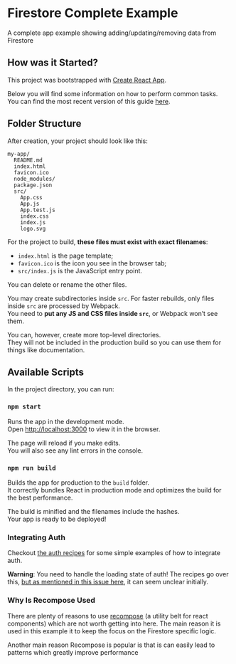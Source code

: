 # Firestore Complete Example

A complete app example showing adding/updating/removing data from Firestore

## How was it Started?

This project was bootstrapped with [Create React App](https://github.com/facebookincubator/create-react-app).

Below you will find some information on how to perform common tasks.  
You can find the most recent version of this guide [here](https://github.com/facebook/create-react-app/blob/master/packages/react-scripts/template/README.md).

## Folder Structure

After creation, your project should look like this:

```
my-app/
  README.md
  index.html
  favicon.ico
  node_modules/
  package.json
  src/
    App.css
    App.js
    App.test.js
    index.css
    index.js
    logo.svg
```

For the project to build, **these files must exist with exact filenames**:

* `index.html` is the page template;
* `favicon.ico` is the icon you see in the browser tab;
* `src/index.js` is the JavaScript entry point.

You can delete or rename the other files.

You may create subdirectories inside `src`. For faster rebuilds, only files inside `src` are processed by Webpack.  
You need to **put any JS and CSS files inside `src`**, or Webpack won’t see them.

You can, however, create more top-level directories.  
They will not be included in the production build so you can use them for things like documentation.

## Available Scripts

In the project directory, you can run:

### `npm start`

Runs the app in the development mode.<br>
Open [http://localhost:3000](http://localhost:3000) to view it in the browser.

The page will reload if you make edits.<br>
You will also see any lint errors in the console.

### `npm run build`

Builds the app for production to the `build` folder.<br>
It correctly bundles React in production mode and optimizes the build for the best performance.

The build is minified and the filenames include the hashes.<br>
Your app is ready to be deployed!


### Integrating Auth

Checkout [the auth recipes](/docs/recipes/auth) for some simple examples of how to integrate auth.

**Warning**: You need to handle the loading state of auth! The recipes go over this, [but as mentioned in this issue here](https://github.com/prescottprue/react-redux-firebase/issues/93), it can seem unclear initially.

### Why Is Recompose Used

There are plenty of reasons to use [recompose](https://github.com/acdlite/recompose) (a utility belt for react components) which are not worth getting into here. The main reason it is used in this example it to keep the focus on the Firestore specific logic.

Another main reason Recompose is popular is that is can easily lead to patterns which greatly improve performance
